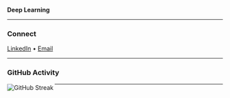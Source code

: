 **Deep Learning**

---

### Connect

[LinkedIn](https://linkedin.com/in/samitha-sahan-52211a254) • [Email](mailto:samithasahanssb@gmail.com.com)

---

### GitHub Activity

<p align="center">
  <img src="https://github-readme-streak-stats.herokuapp.com?user=samitha278&theme=default&hide_border=true&card_width=100" align="left" alt="GitHub Streak" />
</p>

---

